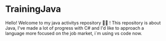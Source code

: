 # TrainingJava
Hello! Welcome to my java activitys repository 🐱‍👤
! This repository is about Java, I've made a lot of progress with C# and I'd like to approach a language more focused on the job market, i´m using vs code now.
